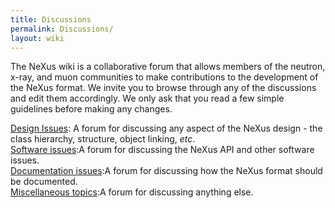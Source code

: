 ```yaml
---
title: Discussions
permalink: Discussions/
layout: wiki
---
```


The NeXus wiki is a collaborative forum that allows members of the
neutron, x-ray, and muon communities to make contributions to the
development of the NeXus format. We invite you to browse through any of
the discussions and edit them accordingly. We only ask that you read a
few simple guidelines before making any changes.

[Design Issues](Design_Issues "wikilink"): A forum for discussing any aspect of the NeXus design - the class hierarchy, structure, object linking, *etc*.  
[Software issues](Software_issues "wikilink"):A forum for discussing the NeXus API and other software issues.  
[Documentation issues](Documentation_issues "wikilink"):A forum for discussing how the NeXus format should be documented.  
[Miscellaneous topics](Miscellaneous_topics "wikilink"):A forum for discussing anything else.  
